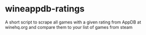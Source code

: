 # wineappdb-ratings
A short script to scrape all games with a given rating from AppDB at winehq.org and compare them to your list of games from steam
